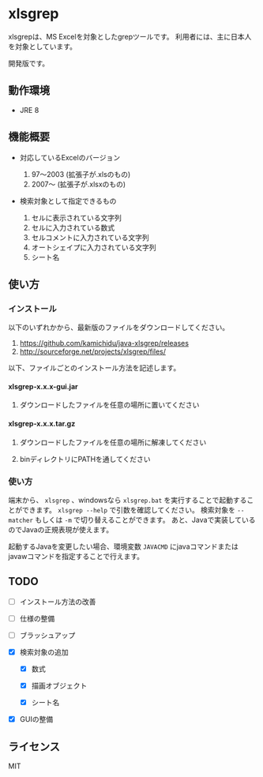 xlsgrep
========================================================================================================================
xlsgrepは、MS Excelを対象としたgrepツールです。
利用者には、主に日本人を対象としています。

開発版です。


動作環境
------------------------------------------------------------------------------------------------------------------------
* JRE 8


機能概要
------------------------------------------------------------------------------------------------------------------------
* 対応しているExcelのバージョン

    1. 97～2003 (拡張子が.xlsのもの)
    1. 2007～   (拡張子が.xlsxのもの)

* 検索対象として指定できるもの

    1. セルに表示されている文字列
    1. セルに入力されている数式
    1. セルコメントに入力されている文字列
    1. オートシェイプに入力されている文字列
    1. シート名


使い方
------------------------------------------------------------------------------------------------------------------------

### インストール

以下のいずれかから、最新版のファイルをダウンロードしてください。

1. https://github.com/kamichidu/java-xlsgrep/releases
1. http://sourceforge.net/projects/xlsgrep/files/

以下、ファイルごとのインストール方法を記述します。

#### xlsgrep-x.x.x-gui.jar

1. ダウンロードしたファイルを任意の場所に置いてください


#### xlsgrep-x.x.x.tar.gz

1. ダウンロードしたファイルを任意の場所に解凍してください

1. binディレクトリにPATHを通してください


### 使い方

端末から、 `xlsgrep` 、windowsなら `xlsgrep.bat` を実行することで起動することができます。
`xlsgrep --help` で引数を確認してください。
検索対象を `--matcher` もしくは `-m` で切り替えることができます。
あと、Javaで実装しているのでJavaの正規表現が使えます。

起動するJavaを変更したい場合、環境変数 `JAVACMD` にjavaコマンドまたはjavawコマンドを指定することで行えます。


TODO
------------------------------------------------------------------------------------------------------------------------
* [ ] インストール方法の改善

* [ ] 仕様の整備

* [ ] ブラッシュアップ

* [x] 検索対象の追加

    * [x] 数式

    * [x] 描画オブジェクト

    * [x] シート名

* [x] GUIの整備


ライセンス
------------------------------------------------------------------------------------------------------------------------
MIT
